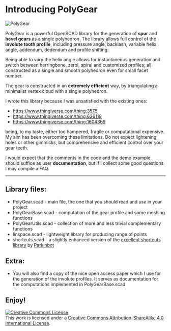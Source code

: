 # Introducing PolyGear

![](https://raw.githubusercontent.com/dpellegr/PolyGear/master/imgs/PolyGear_large.gif "PolyGear")

PolyGear is a powerful OpenSCAD library for the generation of **spur** and **bevel gears** as a single polyhedron. The library allows full control of the **involute tooth profile**, including pressure angle, backlash, variable helix angle, addendum, dedendum and profile shifting.

Being able to vary the helix angle allows for instantaneous generation and switch between herringbone, zerol, spiral and customized profiles; all constructed as a single and smooth polyhedron even for small facet number.

The gear is constructed in an **extremely efficient** way, by triangulating a minimalist vertex cloud with a single polyhedron.

I wrote this library because I was unsatisfied with the existing ones:

* https://www.thingiverse.com/thing:3575
* https://www.thingiverse.com/thing:636119
* https://www.thingiverse.com/thing:1604369

being, to my taste, either too hampered, fragile or computational expensive. My aim has been overcoming these limitations. Do not expect lightening holes or other gimmicks, but comprehensive and efficient control over your gear teeth.

I would expect that the comments in the code and the demo example should suffice as user **documentation**, but if I collect some good questions I may compile a FAQ.
________________

## Library files:

 * PolyGear.scad - main file, the one that you should read and *use* in your project
 * PolyGearBase.scad - computation of the gear profile and some meshing functions
 * PolyGearUtils.scad - collection of more and less trivial complementary functions
 * linspace.scad - lightweight library for producing range of points
 * shortcuts.scad - a slightly enhanced version of the [excellent shortcuts library](https://www.thingiverse.com/thing:644830) by [Parkinbot](https://www.thingiverse.com/Parkinbot/about)

## Extra:

 * You will also find a copy of the nice open access paper which I use for the generation of the involute profiles. It serves as documentation for the computations implemented in PolyGearBase.scad

## Enjoy!

<a rel="license" href="http://creativecommons.org/licenses/by-sa/4.0/"><img alt="Creative Commons License" style="border-width:0" src="https://i.creativecommons.org/l/by-sa/4.0/88x31.png" /></a><br />This work is licensed under a <a rel="license" href="http://creativecommons.org/licenses/by-sa/4.0/">Creative Commons Attribution-ShareAlike 4.0 International License</a>.
